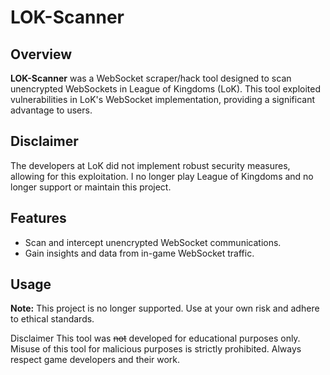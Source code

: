 # LOK-Scanner

## Overview
**LOK-Scanner** was a WebSocket scraper/hack tool designed to scan unencrypted WebSockets in League of Kingdoms (LoK). This tool exploited vulnerabilities in LoK's WebSocket implementation, providing a significant advantage to users.

## Disclaimer
The developers at LoK did not implement robust security measures, allowing for this exploitation. I no longer play League of Kingdoms and no longer support or maintain this project.

## Features
- Scan and intercept unencrypted WebSocket communications.
- Gain insights and data from in-game WebSocket traffic.

## Usage
**Note:** This project is no longer supported. Use at your own risk and adhere to ethical standards.

Disclaimer
This tool was ~~not~~ developed for educational purposes only. Misuse of this tool for malicious purposes is strictly prohibited. Always respect game developers and their work.
